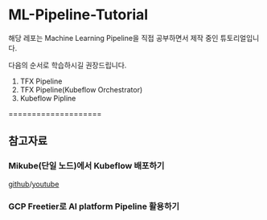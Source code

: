 # ML-Pipeline-Tutorial
해당 레포는 Machine Learning Pipeline을 직접 공부하면서 제작 중인 튜토리얼입니다.

다음의 순서로 학습하시길 권장드립니다.
1. TFX Pipeline
2. TFX Pipeline(Kubeflow Orchestrator)
3. Kubeflow Pipline

====================

## 참고자료
### Mikube(단일 노드)에서 Kubeflow 배포하기
[github](https://github.com/silverstar0727/deploy-kubeflow-on-gcp)/[youtube](https://www.youtube.com/watch?v=J__0czLYmxc)

### GCP Freetier로 AI platform Pipeline 활용하기
